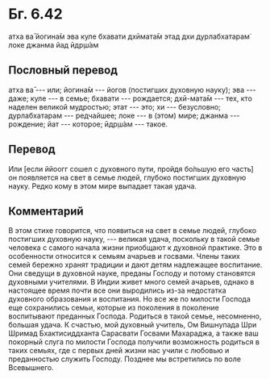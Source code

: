 # Бг. 6.42
атха ва̄ йогина̄м эва
куле бхавати дхӣмата̄м
этад дхи дурлабхатарам̇
локе джанма йад ӣдр̣ш́ам
## Пословный перевод

атха ва̄ --- или; йогина̄м --- йогов (постигших духовную науку); эва ---
даже; куле --- в семье; бхавати --- рождается; дхӣ-мата̄м --- тех, кто
наделен великой мудростью; этат --- это; хи --- безусловно;
дурлабхатарам --- редчайшее; локе --- в (этом) мире; джанма ---
рождение; йат --- которое; ӣдр̣ш́ам --- такое.

## Перевод

Или \[если ййоогг сошел с духовного пути, пройдя бо́льшую его часть\] он
появляется на свет в семье людей, глубоко постигших духовную науку.
Редко кому в этом мире выпадает такая удача.

## Комментарий

В этом стихе говорится, что появиться на свет в семье людей, глубоко
постигших духовную науку, --- великая удача, поскольку в такой семье
человека с самого начала жизни приобщают к духовной практике. Это в
особенности относится к семьям ачарьев и госвами. Члены таких семей
бережно хранят традиции и дают детям надлежащее воспитание. Они сведущи
в духовной науке, преданы Господу и потому становятся духовными
учителями. В Индии живет много семей ачарьев, однако в настоящее время
почти все они выродились из-за недостатка духовного образования и
воспитания. Но все же по милости Господа еще сохранились семьи, которые
из поколения в поколение воспитывают преданных Господа. Родиться в такой
семье, несомненно, большая удача. К счастью, мой духовный учитель, Ом
Вишнупада Шри Шримад Бхактисиддханта Сарасвати Госвами Махараджа, а
также ваш покорный слуга по милости Господа получили возможность
родиться в таких семьях, где с первых дней жизни нас учили с любовью и
преданностью служить Господу. Позднее мы встретились по воле Всевышнего.
